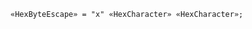 <!-- This file is generated automatically by infrastructure scripts. Please don't edit by hand. -->

```{ .ebnf .slang-ebnf #HexByteEscape }
«HexByteEscape» = "x" «HexCharacter» «HexCharacter»;
```
